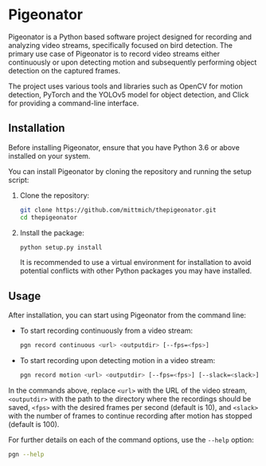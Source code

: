 # Pigeonator

Pigeonator is a Python based software project designed for recording and analyzing video streams, specifically focused on bird detection. The primary use case of Pigeonator is to record video streams either continuously or upon detecting motion and subsequently performing object detection on the captured frames.

The project uses various tools and libraries such as OpenCV for motion detection, PyTorch and the YOLOv5 model for object detection, and Click for providing a command-line interface. 

## Installation

Before installing Pigeonator, ensure that you have Python 3.6 or above installed on your system. 

You can install Pigeonator by cloning the repository and running the setup script:

1. Clone the repository:

    ```bash
    git clone https://github.com/mittmich/thepigeonator.git
    cd thepigeonator
    ```

2. Install the package:

    ```bash
    python setup.py install
    ```

    It is recommended to use a virtual environment for installation to avoid potential conflicts with other Python packages you may have installed.

## Usage

After installation, you can start using Pigeonator from the command line:

- To start recording continuously from a video stream:

    ```bash
    pgn record continuous <url> <outputdir> [--fps=<fps>]
    ```

- To start recording upon detecting motion in a video stream:

    ```bash
    pgn record motion <url> <outputdir> [--fps=<fps>] [--slack=<slack>]
    ```

In the commands above, replace `<url>` with the URL of the video stream, `<outputdir>` with the path to the directory where the recordings should be saved, `<fps>` with the desired frames per second (default is 10), and `<slack>` with the number of frames to continue recording after motion has stopped (default is 100).

For further details on each of the command options, use the `--help` option:

```bash
pgn --help
